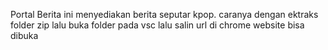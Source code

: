 Portal Berita ini menyediakan berita seputar kpop. 
caranya dengan 
ektraks folder zip 
lalu buka folder pada vsc 
lalu salin url di chrome 
website bisa dibuka
